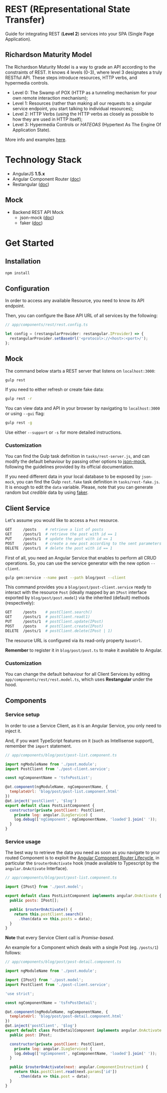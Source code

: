 # REST (REpresentational State Transfer)

Guide for integrating REST (**Level 2**) services into your SPA (Single Page Application).

## Richardson Maturity Model

The Richardson Maturity Model is a way to grade an API according to the constraints of REST.
It knows 4 levels (0-3), where level 3 designates a truly RESTful API.
These steps introduce resources, HTTP verbs, and hypermedia controls.

* Level 0: The Swamp of POX (HTTP as a tunneling mechanism for your own remote interaction mechanism);
* Level 1: Resources (rather than making all our requests to a singular service endpoint, you start talking to individual resources);
* Level 2: HTTP Verbs (using the HTTP verbs as closely as possible to how they are used in HTTP itself);
* Level 3: Hypermedia Controls or *HATEOAS* (Hypertext As The Engine Of Application State).

More info and examples [here](http://martinfowler.com/articles/richardsonMaturityModel.html).

# Technology Stack

* AngularJS **1.5.x**
* Angular Component Router ([doc](https://docs.angularjs.org/guide/component-router))
* Restangular ([doc](https://github.com/mgonto/restangular))

## Mock

* Backend REST API Mock
  * json-mock ([doc](https://github.com/therebelbeta/json-mock))
  * faker ([doc](https://github.com/marak/Faker.js))

# Get Started

## Installation

```bash
npm install
```

## Configuration

In order to access any available Resource, you need to know its API endpoint.

Then, you can configure the Base API URL of all services by the following:

```js
// app/components/rest/rest.config.ts

let config = (restangularProvider: restangular.IProvider) => {
  restangularProvider.setBaseUrl('<protocol>://<host>:<port>/');
};
```

## Mock

The command below starts a REST server that listens on `localhost:3000`:

```bash
gulp rest
```

If you need to either refresh or create fake data:

```bash
gulp rest -r
```

You can view data and API in your browser by navigating to `localhost:3000` or using `--gui` flag:

```bash
gulp rest -g
```

Use either `--support` or `-s` for more detailed instructions.

### Customization

You can find the Gulp task definition in `tasks/rest-server.js`, and can modify the default
behaviour by passing other options to [json-mock](https://github.com/therebelbeta/json-mock),
following the guidelines provided by its official documentation.

If you need different data in your local database to be exposed by `json-mock`,
you can find the Gulp `rest.fake` task definition in `tasks/rest-fake.js`. It is enough to
edit the `data` variable. Please, note that you can generate random but *credible* data
by using [faker](https://github.com/marak/Faker.js).

## Client Service

Let's assume you would like to access a `Post` resource.

```bash
GET     /posts    # retrieve a list of posts
GET     /posts/1  # retrieve the post with id == 1
PUT     /posts/1  # update the post with id == 1
POST    /posts    # create a new post according to the sent parameters
DELETE  /posts/1  # delete the post with id == 1
```

First of all, you need an Angular Service that enables to perform all CRUD operations.
So, you can use the service generator with the new option `--client`.

```bash
gulp gen:service --name post --path blog/post --client
```

This command provides you a `blog/post/post-client.service` ready to interact with the 
resource `Post` (ideally mapped by an `IPost` interface exported by `blog/post/post.model`)
via the inherited (default) methods (respectively):

```bash
GET     /posts    # postClient.search()
GET     /posts/1  # postClient.read(1)
PUT     /posts/1  # postClient.update(IPost)
POST    /posts    # postClient.create(IPost)
DELETE  /posts/1  # postClient.delete(IPost | 1)
```

The resource URL is configured via its read-only property `baseUrl`.

**Remember** to register it in `blog/post/post.ts` to make it available to Angular.

### Customization

You can change the default behaviour for all Client Services by editing `app/components/rest/rest.model.ts`, which uses **Restangular** under the hood.

## Components

### Service setup

In order to use a Service Client, as it is an Angular Service, you only need to inject it.

And, if you want TypeScript features on it (such as Intellisense support), remember the `import` statement.

```js
// app/components/blog/post/post-list.component.ts

import ngModuleName from './post.module';
import PostClient from './post-client.service';

const ngComponentName = 'tsfnPostList';

@at.component(ngModuleName, ngComponentName, {
  templateUrl: 'blog/post/post-list.component.html'
})
@at.inject('postClient', '$log')
export default class PostListComponent {
  constructor(private postClient: PostClient,
    private log: angular.ILogService) {
    log.debug(['ngComponent', ngComponentName, 'loaded'].join(' '));
  }
}
```

### Service usage

The best way to retrieve the data you need as soon as you navigate to your routed Component
is to exploit the [Angular Component Router Lifecycle](https://docs.angularjs.org/guide/component-router#router-lifecycle-hooks),
in particular the `$routerOnActivate` hook (made available to Typescript by the `angular.OnActivate` Interface).

```js
// app/components/blog/post/post-list.component.ts

import {IPost} from './post.model';

export default class PostListComponent implements angular.OnActivate {
  public posts: IPost[];

  public $routerOnActivate() {
    return this.postClient.search()
      .then(data => this.posts = data);
  }
}
```

**Note** that every Service Client call is *Promise-based*.

An example for a Component which deals with a single Post (eg. `/posts/1`) follows:

```js
// app/components/blog/post/post-detail.component.ts

import ngModuleName from './post.module';

import {IPost} from './post.model';
import PostClient from './post-client.service';

'use strict';

const ngComponentName = 'tsfnPostDetail';

@at.component(ngModuleName, ngComponentName, {
  templateUrl: 'blog/post/post-detail.component.html'
})
@at.inject('postClient', '$log')
export default class PostDetailComponent implements angular.OnActivate {
  public post: IPost;

  constructor(private postClient: PostClient,
    private log: angular.ILogService) {
    log.debug(['ngComponent', ngComponentName, 'loaded'].join(' '));
  }

  public $routerOnActivate(next: angular.ComponentInstruction) {
    return this.postClient.read(next.params['id'])
      .then(data => this.post = data);
  }
}
```
